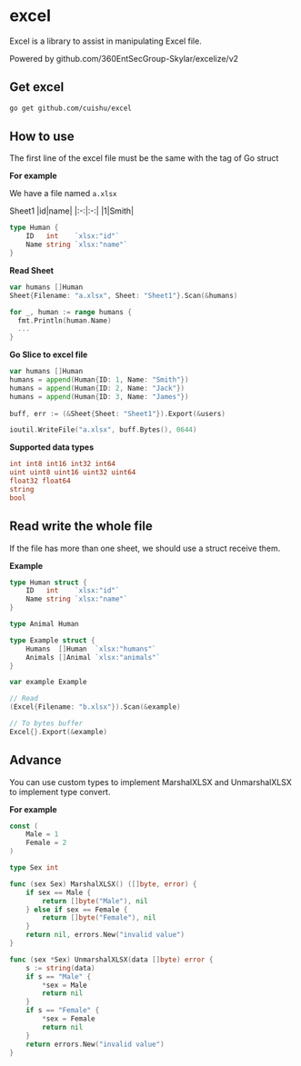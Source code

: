 # excel

Excel is a library to assist in manipulating Excel file.

Powered by github.com/360EntSecGroup-Skylar/excelize/v2 

## Get excel

```bash
go get github.com/cuishu/excel
```

## How to use


The first line of the excel file must be the same with  the tag of Go struct

**For example**

We have a file named ```a.xlsx```

Sheet1
|id|name|
|:-:|:-:|
|1|Smith|


```go
type Human {
	ID   int    `xlsx:"id"`
    Name string `xlsx:"name"`
}
```

**Read Sheet**

```go
var humans []Human
Sheet{Filename: "a.xlsx", Sheet: "Sheet1"}.Scan(&humans)

for _, human := range humans {
  fmt.Println(human.Name)
  ...
}
```

**Go Slice to excel file**

```go
var humans []Human
humans = append(Human{ID: 1, Name: "Smith"})
humans = append(Human{ID: 2, Name: "Jack"})
humans = append(Human{ID: 3, Name: "James"})
    
buff, err := (&Sheet{Sheet: "Sheet1"}).Export(&users)

ioutil.WriteFile("a.xlsx", buff.Bytes(), 0644)
```

**Supported data types**

```go
int int8 int16 int32 int64
uint uint8 uint16 uint32 uint64
float32 float64
string
bool
```

## Read write the whole file

If the file has more than one sheet, we should use a struct receive them.

**Example**

```go
type Human struct {
	ID   int    `xlsx:"id"`
	Name string `xlsx:"name"`
}

type Animal Human

type Example struct {
	Humans  []Human  `xlsx:"humans"`
	Animals []Animal `xlsx:"animals"`
}

var example Example

// Read
(Excel{Filename: "b.xlsx"}).Scan(&example)

// To bytes buffer
Excel{}.Export(&example)
```
## Advance

You can use custom types to implement MarshalXLSX and UnmarshalXLSX to implement type convert.

**For example**

```go
const (
	Male = 1
	Female = 2
)

type Sex int

func (sex Sex) MarshalXLSX() ([]byte, error) {
	if sex == Male {
		return []byte("Male"), nil
	} else if sex == Female {
		return []byte("Female"), nil
	}
	return nil, errors.New("invalid value")
}

func (sex *Sex) UnmarshalXLSX(data []byte) error {
	s := string(data)
	if s == "Male" {
		*sex = Male
		return nil
	}
	if s == "Female" {
		*sex = Female
		return nil
	}
	return errors.New("invalid value")
}
```